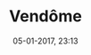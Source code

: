 ---
title: Vendôme
slug: vendome
menu: vendôme
taxonomy:
    category: [docs, fr]
created: 05-01-2017, 23:13
date: 05-01-2017, 23:13
modified: 05-01-2017, 23:13
metadata:
   description: "section Vendôme du site francois-vidit.com"
   keywords: 'Vendôme'
   image: vendome_700x466.jpg
   image_width: 700
   image_height: 466
   image_title: Vendôme
   image_legend: "photographie de la section Vendôme du site francois-vidit.com"
   'twitter:card' : summary
   robots: 'noindex, nofollow'
significantlinks: ["https://github.com/tidiview/francois-vidit.com/blob/develop/user/sites/docs/pages/01.reference/01.paris/02.vendome/chapter.fr.md"]
specialty: ["Belgique", "Pays-Bas Bourguignons", "Flandres", "Flandres Occidentale", "Vendôme"]
---